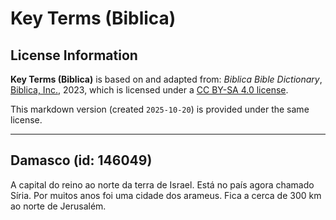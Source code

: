 # Key Terms (Biblica)

## License Information

**Key Terms (Biblica)** is based on and adapted from: _Biblica Bible Dictionary_, [Biblica, Inc.](https://www.biblica.com/), 2023, which is licensed under a [CC BY-SA 4.0 license](https://creativecommons.org/licenses/by-sa/4.0/legalcode.en).

This markdown version (created `2025-10-20`) is provided under the same license.



--------------------------------

## Damasco (id: 146049)

A capital do reino ao norte da terra de Israel. Está no país agora chamado Síria. Por muitos anos foi uma cidade dos arameus. Fica a cerca de 300 km ao norte de Jerusalém.



